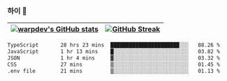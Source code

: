 
### 하이 👋
[![warpdev's GitHub stats](https://github-readme-stats.vercel.app/api?username=warpdev&show_icons=true&theme=vue-dark)](#) |[![GitHub Streak](https://github-readme-streak-stats.herokuapp.com/?user=warpdev&theme=dark)](#)
--- | --- |
<!--START_SECTION:waka-->

```txt
TypeScript       28 hrs 23 mins  ██████████████████████░░░   88.26 %
JavaScript       1 hr 13 mins    █░░░░░░░░░░░░░░░░░░░░░░░░   03.82 %
JSON             1 hr 4 mins     ▓░░░░░░░░░░░░░░░░░░░░░░░░   03.32 %
CSS              27 mins         ▒░░░░░░░░░░░░░░░░░░░░░░░░   01.45 %
.env file        21 mins         ▒░░░░░░░░░░░░░░░░░░░░░░░░   01.13 %
```

<!--END_SECTION:waka-->

<!--
**warpdev/warpdev** is a ✨ _special_ ✨ repository because its `README.md` (this file) appears on your GitHub profile.

Here are some ideas to get you started:

- 🔭 I’m currently working on ...
- 🌱 I’m currently learning ...
- 👯 I’m looking to collaborate on ...
- 🤔 I’m looking for help with ...
- 💬 Ask me about ...
- 📫 How to reach me: ...
- 😄 Pronouns: ...
- ⚡ Fun fact: ...
-->
